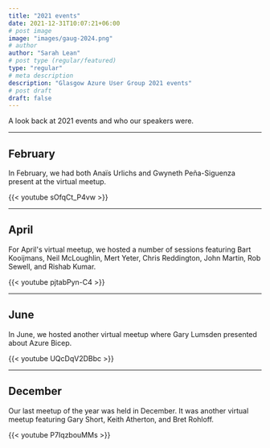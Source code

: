 ```yaml
---
title: "2021 events"
date: 2021-12-31T10:07:21+06:00
# post image
image: "images/gaug-2024.png"
# author
author: "Sarah Lean"
# post type (regular/featured)
type: "regular"
# meta description
description: "Glasgow Azure User Group 2021 events"
# post draft
draft: false
---
```



A look back at 2021 events and who our speakers were. 

<hr>

## February
In February, we had both Anaïs Urlichs and Gwyneth Peña-Siguenza present at the virtual meetup.  

{{< youtube sOfqCt_P4vw >}}

---

## April
For April's virtual meetup, we hosted a number of sessions featuring Bart Kooijmans, Neil McLoughlin, Mert Yeter, Chris Reddington, John Martin, Rob Sewell, and Rishab Kumar.  

{{< youtube pjtabPyn-C4 >}}

---

## June
In June, we hosted another virtual meetup where Gary Lumsden presented about Azure Bicep.  

{{< youtube UQcDqV2DBbc >}}

---

## December  
Our last meetup of the year was held in December. It was another virtual meetup featuring Gary Short, Keith Atherton, and Bret Rohloff.  

{{< youtube P7IqzbouMMs >}}

